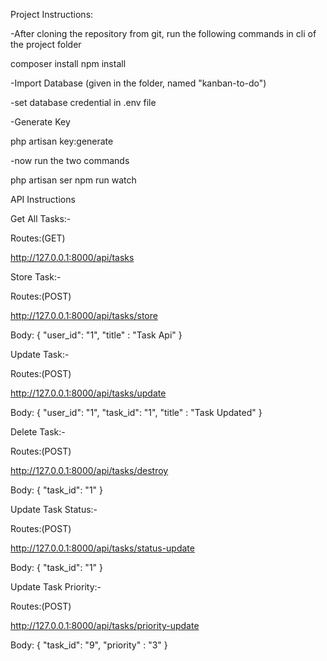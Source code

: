 Project Instructions:

-After cloning the repository from git, run the following commands in cli of the project folder

composer install
npm install

-Import Database (given in the folder, named "kanban-to-do")

-set database credential in .env file

-Generate Key

php artisan key:generate

-now run the two commands 

php artisan ser
npm run watch




API Instructions

Get All Tasks:-

Routes:(GET)

http://127.0.0.1:8000/api/tasks


Store Task:-

Routes:(POST)

http://127.0.0.1:8000/api/tasks/store

Body:
{
    "user_id": "1",
    "title" : "Task Api"
}

Update Task:-

Routes:(POST)

http://127.0.0.1:8000/api/tasks/update

Body:
{
    "user_id": "1",
    "task_id": "1",
    "title" : "Task Updated"
}

Delete Task:-

Routes:(POST)

http://127.0.0.1:8000/api/tasks/destroy

Body:
{
    "task_id": "1"
}

Update Task Status:-

Routes:(POST)

http://127.0.0.1:8000/api/tasks/status-update

Body:
{
    "task_id": "1"
}

Update Task Priority:-

Routes:(POST)

http://127.0.0.1:8000/api/tasks/priority-update

Body:
{
    "task_id": "9",
    "priority" : "3"
}
